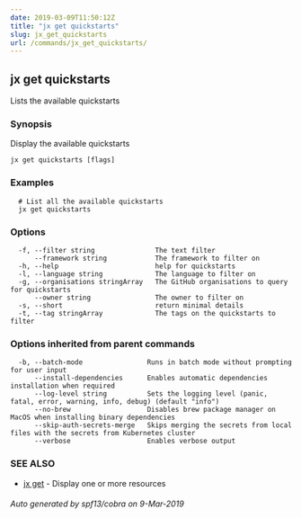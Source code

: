 ```yaml
---
date: 2019-03-09T11:50:12Z
title: "jx get quickstarts"
slug: jx_get_quickstarts
url: /commands/jx_get_quickstarts/
---
```

## jx get quickstarts

Lists the available quickstarts

### Synopsis

Display the available quickstarts

```
jx get quickstarts [flags]
```

### Examples

```
  # List all the available quickstarts
  jx get quickstarts
```

### Options

```
  -f, --filter string               The text filter
      --framework string            The framework to filter on
  -h, --help                        help for quickstarts
  -l, --language string             The language to filter on
  -g, --organisations stringArray   The GitHub organisations to query for quickstarts
      --owner string                The owner to filter on
  -s, --short                       return minimal details
  -t, --tag stringArray             The tags on the quickstarts to filter
```

### Options inherited from parent commands

```
  -b, --batch-mode                Runs in batch mode without prompting for user input
      --install-dependencies      Enables automatic dependencies installation when required
      --log-level string          Sets the logging level (panic, fatal, error, warning, info, debug) (default "info")
      --no-brew                   Disables brew package manager on MacOS when installing binary dependencies
      --skip-auth-secrets-merge   Skips merging the secrets from local files with the secrets from Kubernetes cluster
      --verbose                   Enables verbose output
```

### SEE ALSO

* [jx get](/commands/jx_get/)	 - Display one or more resources

###### Auto generated by spf13/cobra on 9-Mar-2019
